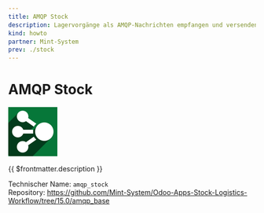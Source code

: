 ```yaml
---
title: AMQP Stock
description: Lagervorgänge als AMQP-Nachrichten empfangen und versenden.
kind: howto
partner: Mint-System
prev: ./stock
---
```

# AMQP Stock
![](attachments/odoo_icon_amqp.png)

{{ $frontmatter.description }}

Technischer Name: `amqp_stock`\
Repository: <https://github.com/Mint-System/Odoo-Apps-Stock-Logistics-Workflow/tree/15.0/amqp_base>
